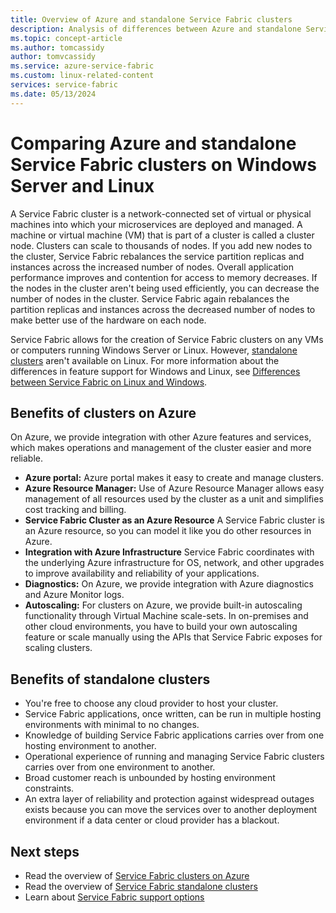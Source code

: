 ```yaml
---
title: Overview of Azure and standalone Service Fabric clusters 
description: Analysis of differences between Azure and standalone Service Fabric clusters on Windows Server and Linux machines.
ms.topic: concept-article
ms.author: tomcassidy
author: tomvcassidy
ms.service: azure-service-fabric
ms.custom: linux-related-content
services: service-fabric
ms.date: 05/13/2024
---
```


# Comparing Azure and standalone Service Fabric clusters on Windows Server and Linux

A Service Fabric cluster is a network-connected set of virtual or physical machines into which your microservices are deployed and managed. A machine or virtual machine (VM) that is part of a cluster is called a cluster node. Clusters can scale to thousands of nodes. If you add new nodes to the cluster, Service Fabric rebalances the service partition replicas and instances across the increased number of nodes. Overall application performance improves and contention for access to memory decreases. If the nodes in the cluster aren't being used efficiently, you can decrease the number of nodes in the cluster. Service Fabric again rebalances the partition replicas and instances across the decreased number of nodes to make better use of the hardware on each node.

Service Fabric allows for the creation of Service Fabric clusters on any VMs or computers running Windows Server or Linux. However, [standalone clusters](service-fabric-standalone-clusters-overview.md) aren't available on Linux. For more information about the differences in feature support for Windows and Linux, see [Differences between Service Fabric on Linux and Windows](service-fabric-linux-windows-differences.md).

## Benefits of clusters on Azure

On Azure, we provide integration with other Azure features and services, which makes operations and management of the cluster easier and more reliable.

* **Azure portal:** Azure portal makes it easy to create and manage clusters.
* **Azure Resource Manager:** Use of Azure Resource Manager allows easy management of all resources used by the cluster as a unit and simplifies cost tracking and billing.
* **Service Fabric Cluster as an Azure Resource** A Service Fabric cluster is an Azure resource, so you can model it like you do other resources in Azure.
* **Integration with Azure Infrastructure** Service Fabric coordinates with the underlying Azure infrastructure for OS, network, and other upgrades to improve availability and reliability of your applications.  
* **Diagnostics:** On Azure, we provide integration with Azure diagnostics and Azure Monitor logs.
* **Autoscaling:** For clusters on Azure, we provide built-in autoscaling functionality through Virtual Machine scale-sets. In on-premises and other cloud environments, you have to build your own autoscaling feature or scale manually using the APIs that Service Fabric exposes for scaling clusters.

## Benefits of standalone clusters

* You're free to choose any cloud provider to host your cluster.
* Service Fabric applications, once written, can be run in multiple hosting environments with minimal to no changes.
* Knowledge of building Service Fabric applications carries over from one hosting environment to another.
* Operational experience of running and managing Service Fabric clusters carries over from one environment to another.
* Broad customer reach is unbounded by hosting environment constraints.
* An extra layer of reliability and protection against widespread outages exists because you can move the services over to another deployment environment if a data center or cloud provider has a blackout.

## Next steps

* Read the overview of [Service Fabric clusters on Azure](service-fabric-azure-clusters-overview.md)
* Read the overview of [Service Fabric standalone clusters](service-fabric-standalone-clusters-overview.md)
* Learn about [Service Fabric support options](service-fabric-support.md)
